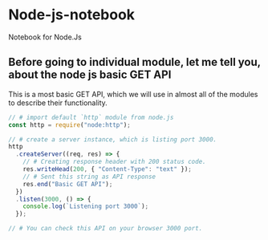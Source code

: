 # Node-js-notebook

Notebook for Node.Js

## Before going to individual module, let me tell you, about the node js basic GET API

This is a most basic GET API, which we will use in almost all of the modules to describe their functionality.

```js
// # import default `http` module from node.js
const http = require("node:http");

// # create a server instance, which is listing port 3000.
http
  .createServer((req, res) => {
    // # Creating response header with 200 status code.
    res.writeHead(200, { "Content-Type": "text" });
    // # Sent this string as API response
    res.end("Basic GET API");
  })
  .listen(3000, () => {
    console.log(`Listening port 3000`);
  });

// # You can check this API on your browser 3000 port.
```

